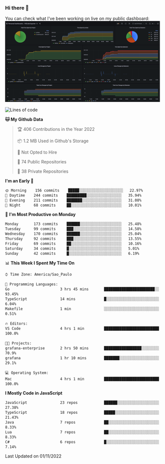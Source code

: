 ### Hi there 👋

<!--
**guicaulada/guicaulada** is a ✨ _special_ ✨ repository because its `README.md` (this file) appears on your GitHub profile.

Here are some ideas to get you started:

- 🔭 I’m currently working on ...
- 🌱 I’m currently learning ...
- 👯 I’m looking to collaborate on ...
- 🤔 I’m looking for help with ...
- 💬 Ask me about ...
- 📫 How to reach me: ...
- 😄 Pronouns: ...
- ⚡ Fun fact: ...
-->

You can check what I've been working on live on my public dashboard:
[![Grafana dashboard](./img/dashboard.png)](https://guicaulada.grafana.net/public-dashboards/e00f2ad838544b02826e8c075c05df45?orgId=1&refresh=30s)

<!--START_SECTION:waka-->
![Lines of code](https://img.shields.io/badge/From%20Hello%20World%20I%27ve%20Written-2.6%20million%20lines%20of%20code-blue)

**🐱 My Github Data** 

> 🏆 406 Contributions in the Year 2022
 > 
> 📦 1.2 MB Used in Github's Storage 
 > 
> 🚫 Not Opted to Hire
 > 
> 📜 74 Public Repositories 
 > 
> 🔑 38 Private Repositories  
 > 
**I'm an Early 🐤** 

```text
🌞 Morning    156 commits    █████░░░░░░░░░░░░░░░░░░░░   22.97% 
🌆 Daytime    244 commits    █████████░░░░░░░░░░░░░░░░   35.94% 
🌃 Evening    211 commits    ███████░░░░░░░░░░░░░░░░░░   31.08% 
🌙 Night      68 commits     ██░░░░░░░░░░░░░░░░░░░░░░░   10.01%

```
📅 **I'm Most Productive on Monday** 

```text
Monday       173 commits    ██████░░░░░░░░░░░░░░░░░░░   25.48% 
Tuesday      99 commits     ███░░░░░░░░░░░░░░░░░░░░░░   14.58% 
Wednesday    170 commits    ██████░░░░░░░░░░░░░░░░░░░   25.04% 
Thursday     92 commits     ███░░░░░░░░░░░░░░░░░░░░░░   13.55% 
Friday       69 commits     ██░░░░░░░░░░░░░░░░░░░░░░░   10.16% 
Saturday     34 commits     █░░░░░░░░░░░░░░░░░░░░░░░░   5.01% 
Sunday       42 commits     █░░░░░░░░░░░░░░░░░░░░░░░░   6.19%

```


📊 **This Week I Spent My Time On** 

```text
⌚︎ Time Zone: America/Sao_Paulo

💬 Programming Languages: 
Go                       3 hrs 45 mins       ███████████████████████░░   93.45% 
TypeScript               14 mins             █░░░░░░░░░░░░░░░░░░░░░░░░   6.04% 
Makefile                 1 min               ░░░░░░░░░░░░░░░░░░░░░░░░░   0.51%

🔥 Editors: 
VS Code                  4 hrs 1 min         █████████████████████████   100.0%

🐱‍💻 Projects: 
grafana-enterprise       2 hrs 50 mins       █████████████████░░░░░░░░   70.9% 
grafana                  1 hr 10 mins        ███████░░░░░░░░░░░░░░░░░░   29.1%

💻 Operating System: 
Mac                      4 hrs 1 min         █████████████████████████   100.0%

```

**I Mostly Code in JavaScript** 

```text
JavaScript               23 repos            ██████░░░░░░░░░░░░░░░░░░░   27.38% 
TypeScript               18 repos            █████░░░░░░░░░░░░░░░░░░░░   21.43% 
Java                     7 repos             ██░░░░░░░░░░░░░░░░░░░░░░░   8.33% 
Lua                      7 repos             ██░░░░░░░░░░░░░░░░░░░░░░░   8.33% 
C#                       6 repos             █░░░░░░░░░░░░░░░░░░░░░░░░   7.14%

```



 Last Updated on 01/11/2022
<!--END_SECTION:waka-->
